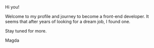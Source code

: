 Hi you!

Welcome to my profile and journey to become a front-end developer.
It seems that after years of looking for a dream job, I found one.

Stay tuned for more.

Magda

<!---
magdanolde/magdanolde is a ✨ special ✨ repository because its `README.md` (this file) appears on your GitHub profile.
You can click the Preview link to take a look at your changes.
--->
